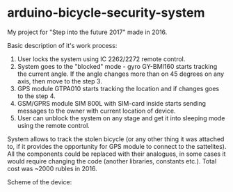 # arduino-bicycle-security-system
My project for "Step into the future 2017" made in 2016.

Basic description of it's work process:
1. User locks the system using IC 2262/2272 remote control.
2. System goes to the "blocked" mode - gyro GY-BMI160 starts tracking the current angle. If the angle changes more than on 45 degrees on any axis, then move to the step 3.
3. GPS module GTPA010 starts tracking the location and if changes goes to the step 4.
4. GSM/GPRS module SIM 800L with SIM-card inside starts sending messages to the owner with current location of device.
5. User can unblock the system on any stage and get it into sleeping mode using the remote control.

System allows to track the stolen bicycle (or any other thing it was attached to, if it provides the opportunity for GPS module to connect to the sattelites). All the components could be replaced with their analogues, in some cases it would require changing the code (another libraries, constants etc.). Total cost was ~2000 rubles in 2016.

Scheme of the device:

